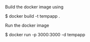 Build the docker image using

$ docker build -t tempapp .

Run the docker image

$ docker run -p 3000:3000 -d tempapp

